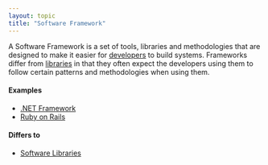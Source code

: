 ```yaml
---
layout: topic
title: "Software Framework"
---
```


A Software Framework is a set of tools, libraries and methodologies that are designed to make it easier for [developers](developer) to build systems. Frameworks differ from [libraries](library) in that they often expect the developers using them to follow certain patterns and methodologies when using them.

#### Examples
- [.NET Framework](dotnet-framework)
- [Ruby on Rails](ruby-on-rails)

#### Differs to
- [Software Libraries](library)